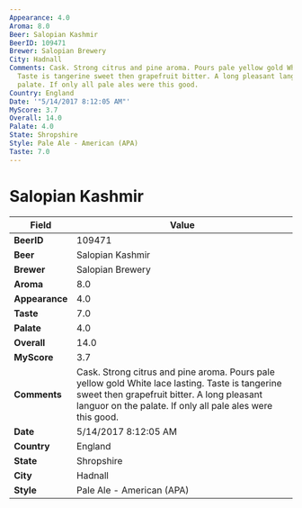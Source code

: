 ```yaml
---
Appearance: 4.0
Aroma: 8.0
Beer: Salopian Kashmir
BeerID: 109471
Brewer: Salopian Brewery
City: Hadnall
Comments: Cask. Strong citrus and pine aroma. Pours pale yellow gold White lace lasting.
  Taste is tangerine sweet then grapefruit bitter. A long pleasant languor on the
  palate. If only all pale ales were this good.
Country: England
Date: '"5/14/2017 8:12:05 AM"'
MyScore: 3.7
Overall: 14.0
Palate: 4.0
State: Shropshire
Style: Pale Ale - American (APA)
Taste: 7.0
---
```


# Salopian Kashmir

| Field         | Value |
|---------------|-------|
| **BeerID** | 109471 |
| **Beer** | Salopian Kashmir |
| **Brewer** | Salopian Brewery |
| **Aroma** | 8.0 |
| **Appearance** | 4.0 |
| **Taste** | 7.0 |
| **Palate** | 4.0 |
| **Overall** | 14.0 |
| **MyScore** | 3.7 |
| **Comments** | Cask. Strong citrus and pine aroma. Pours pale yellow gold White lace lasting. Taste is tangerine sweet then grapefruit bitter. A long pleasant languor on the palate. If only all pale ales were this good. |
| **Date** | 5/14/2017 8:12:05 AM |
| **Country** | England |
| **State** | Shropshire |
| **City** | Hadnall |
| **Style** | Pale Ale - American (APA) |
